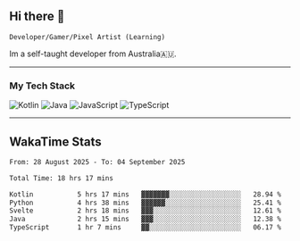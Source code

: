 ## Hi there 👋
`Developer/Gamer/Pixel Artist (Learning)`

Im a self-taught developer from Australia🇦🇺.

---

### My Tech Stack
<img src="https://img.shields.io/badge/kotlin-%230095d5.svg?logo=kotlin&logoColor=white&style=for-the-badge" alt="Kotlin" /> <img src="https://img.shields.io/badge/java-%23ed8b00.svg?logo=openjdk&logoColor=white&style=for-the-badge" alt="Java" /> <img src="https://img.shields.io/badge/javascript-%23323330.svg?logo=javascript&logoColor=%23F7DF1E&style=for-the-badge" alt="JavaScript" /> <img src="https://img.shields.io/badge/typescript-%23007acc.svg?logo=typescript&logoColor=white&style=for-the-badge" alt="TypeScript" />

---
## WakaTime Stats

<!--START_SECTION:waka-->

```txt
From: 28 August 2025 - To: 04 September 2025

Total Time: 18 hrs 17 mins

Kotlin           5 hrs 17 mins   ▓▓▓▓▓▓▓░░░░░░░░░░░░░░░░░░   28.94 %
Python           4 hrs 38 mins   ▓▓▓▓▓▓░░░░░░░░░░░░░░░░░░░   25.41 %
Svelte           2 hrs 18 mins   ▓▓▓░░░░░░░░░░░░░░░░░░░░░░   12.61 %
Java             2 hrs 15 mins   ▓▓▓░░░░░░░░░░░░░░░░░░░░░░   12.38 %
TypeScript       1 hr 7 mins     ▓▓░░░░░░░░░░░░░░░░░░░░░░░   06.17 %
```

<!--END_SECTION:waka-->